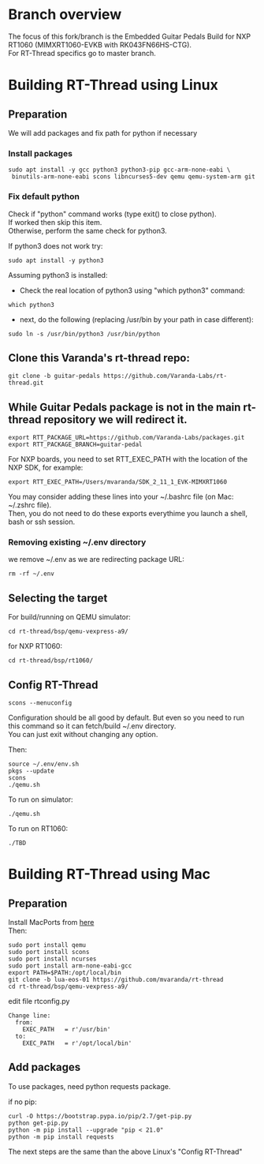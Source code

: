 # Branch overview
The focus of this fork/branch is the Embedded Guitar Pedals Build for NXP RT1060 (MIMXRT1060-EVKB with RK043FN66HS-CTG).<br>
For RT-Thread specifics go to master branch.

# Building RT-Thread using Linux

## Preparation
We will add packages and fix path for python if necessary

### Install packages

```
sudo apt install -y gcc python3 python3-pip gcc-arm-none-eabi \
 binutils-arm-none-eabi scons libncurses5-dev qemu qemu-system-arm git
```

### Fix default python
Check if "python" command works (type exit() to close python).<br>
If worked then skip this item.<br>
Otherwise, perform the same check for python3.

If python3 does not work try:
```
sudo apt install -y python3
```
Assuming python3 is installed:

- Check the real location of python3 using "which python3" command:
```
which python3
```
- next, do the following (replacing /usr/bin by your path in case different):
```
sudo ln -s /usr/bin/python3 /usr/bin/python
```


## Clone this Varanda's rt-thread repo:
```
git clone -b guitar-pedals https://github.com/Varanda-Labs/rt-thread.git
```

## While Guitar Pedals package is not in the main rt-thread repository we will redirect it.
```
export RTT_PACKAGE_URL=https://github.com/Varanda-Labs/packages.git
export RTT_PACKAGE_BRANCH=guitar-pedal
```

For NXP boards, you need to set RTT_EXEC_PATH with the location of the NXP SDK, for example:
```
export RTT_EXEC_PATH=/Users/mvaranda/SDK_2_11_1_EVK-MIMXRT1060
```

You may consider adding these lines into your ~/.bashrc file (on Mac: ~/.zshrc file).<br>
Then, you do not need to do these exports everythime you launch a shell, bash or ssh session.

### Removing existing ~/.env directory
we remove ~/.env as we are redirecting package URL:
```
rm -rf ~/.env
```

## Selecting the target
For build/running on QEMU simulator:
```
cd rt-thread/bsp/qemu-vexpress-a9/
```
for NXP RT1060:
```
cd rt-thread/bsp/rt1060/
```


## Config RT-Thread
```
scons --menuconfig
```

Configuration should be all good by default. But even so you need to run this command so it can fetch/build ~/.env directory.<br>
You can just exit without changing any option.
<br>

Then:
```
source ~/.env/env.sh
pkgs --update
scons
./qemu.sh
```

To run on simulator:
```
./qemu.sh
```

To run on RT1060:
```
./TBD
```

# Building RT-Thread using Mac
## Preparation
Install MacPorts from [here](https://www.macports.org/)
<br>Then:
```
sudo port install qemu
sudo port install scons
sudo port install ncurses
sudo port install arm-none-eabi-gcc
export PATH=$PATH:/opt/local/bin
git clone -b lua-eos-01 https://github.com/mvaranda/rt-thread
cd rt-thread/bsp/qemu-vexpress-a9/
```


edit file rtconfig.py
```
Change line:
  from:
    EXEC_PATH   = r'/usr/bin'
  to:
    EXEC_PATH   = r'/opt/local/bin'
```

## Add packages

To use packages, need python requests package.<br>

if no pip:
```
curl -O https://bootstrap.pypa.io/pip/2.7/get-pip.py
python get-pip.py
python -m pip install --upgrade "pip < 21.0"
python -m pip install requests
```

The next steps are the same than the above Linux's "Config RT-Thread"

